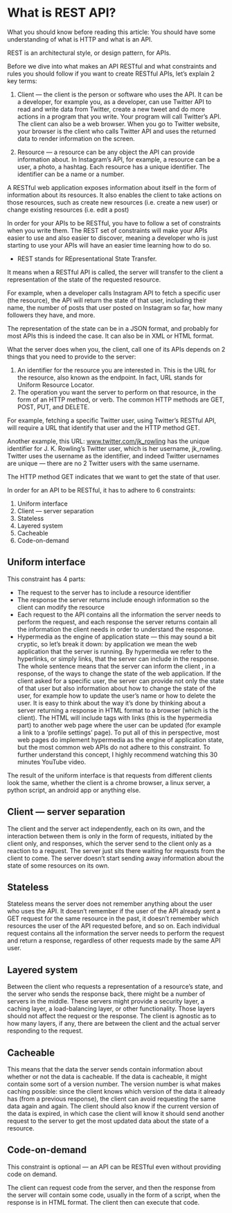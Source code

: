# What is REST API?

What you should know before reading this article:
You should have some understanding of what is HTTP and what is an API.

REST is an architectural style, or design pattern, for APIs.

Before we dive into what makes an API RESTful and what constraints and rules you should follow if you want to create RESTful APIs, let’s explain 2 key terms:

1. Client — the client is the person or software who uses the API. It can be a developer, for example you, as a developer, can use Twitter API to read and write data from Twitter, create a new tweet and do more actions in a program that you write. Your program will call Twitter’s API. The client can also be a web browser. When you go to Twitter website, your browser is the client who calls Twitter API and uses the returned data to render information on the screen.

2. Resource — a resource can be any object the API can provide information about. In Instagram’s API, for example, a resource can be a user, a photo, a hashtag. Each resource has a unique identifier. The identifier can be a name or a number.

A RESTful web application exposes information about itself in the form of information about its resources. It also enables the client to take actions on those resources, such as create new resources (i.e. create a new user) or change existing resources (i.e. edit a post)

In order for your APIs to be RESTful, you have to follow a set of constraints when you write them. The REST set of constraints will make your APIs easier to use and also easier to discover, meaning a developer who is just starting to use your APIs will have an easier time learning how to do so.

- REST stands for REpresentational State Transfer.

It means when a RESTful API is called, the server will transfer to the client a representation of the state of the requested resource.

For example, when a developer calls Instagram API to fetch a specific user (the resource), the API will return the state of that user, including their name, the number of posts that user posted on Instagram so far, how many followers they have, and more.

The representation of the state can be in a JSON format, and probably for most APIs this is indeed the case. It can also be in XML or HTML format.

What the server does when you, the client, call one of its APIs depends on 2 things that you need to provide to the server:

1. An identifier for the resource you are interested in. This is the URL for the resource, also known as the endpoint. In fact, URL stands for Uniform Resource Locator.
2. The operation you want the server to perform on that resource, in the form of an HTTP method, or verb. The common HTTP methods are GET, POST, PUT, and DELETE.

For example, fetching a specific Twitter user, using Twitter’s RESTful API, will require a URL that identify that user and the HTTP method GET.

Another example, this URL: www.twitter.com/jk_rowling has the unique identifier for J. K. Rowling’s Twitter user, which is her username, jk_rowling. Twitter uses the username as the identifier, and indeed Twitter usernames are unique — there are no 2 Twitter users with the same username.

The HTTP method GET indicates that we want to get the state of that user.

In order for an API to be RESTful, it has to adhere to 6 constraints:

1. Uniform interface
2. Client — server separation
3. Stateless
4. Layered system
6. Cacheable
7. Code-on-demand

## Uniform interface 

This constraint has 4 parts:

- The request to the server has to include a resource identifier
- The response the server returns include enough information so the client can modify the resource
- Each request to the API contains all the information the server needs to perform the request, and each response the server returns contain all the information the client needs in order to understand the response.
- Hypermedia as the engine of application state — this may sound a bit cryptic, so let’s break it down: by application we mean the web application that the server is running. By hypermedia we refer to the hyperlinks, or simply links, that the server can include in the response. The whole sentence means that the server can inform the client , in a response, of the ways to change the state of the web application. If the client asked for a specific user, the server can provide not only the state of that user but also information about how to change the state of the user, for example how to update the user’s name or how to delete the user. It is easy to think about the way it’s done by thinking about a server returning a response in HTML format to a browser (which is the client). The HTML will include tags with links (this is the hypermedia part) to another web page where the user can be updated (for example a link to a ‘profile settings’ page). To put all of this in perspective, most web pages do implement hypermedia as the engine of application state, but the most common web APIs do not adhere to this constraint. To further understand this concept, I highly recommend watching this 30 minutes YouTube video.

The result of the uniform interface is that requests from different clients look the same, whether the client is a chrome browser, a linux server, a python script, an android app or anything else.

## Client — server separation

The client and the server act independently, each on its own, and the interaction between them is only in the form of requests, initiated by the client only, and responses, which the server send to the client only as a reaction to a request. The server just sits there waiting for requests from the client to come. The server doesn’t start sending away information about the state of some resources on its own.

## Stateless 

Stateless means the server does not remember anything about the user who uses the API. It doesn’t remember if the user of the API already sent a GET request for the same resource in the past, it doesn’t remember which resources the user of the API requested before, and so on.
Each individual request contains all the information the server needs to perform the request and return a response, regardless of other requests made by the same API user.

## Layered system
Between the client who requests a representation of a resource’s state, and the server who sends the response back, there might be a number of servers in the middle. These servers might provide a security layer, a caching layer, a load-balancing layer, or other functionality. Those layers should not affect the request or the response. The client is agnostic as to how many layers, if any, there are between the client and the actual server responding to the request.

## Cacheable
This means that the data the server sends contain information about whether or not the data is cacheable. If the data is cacheable, it might contain some sort of a version number. The version number is what makes caching possible: since the client knows which version of the data it already has (from a previous response), the client can avoid requesting the same data again and again. The client should also know if the current version of the data is expired, in which case the client will know it should send another request to the server to get the most updated data about the state of a resource.

## Code-on-demand
This constraint is optional — an API can be RESTful even without providing code on demand.

The client can request code from the server, and then the response from the server will contain some code, usually in the form of a script, when the response is in HTML format. The client then can execute that code.

